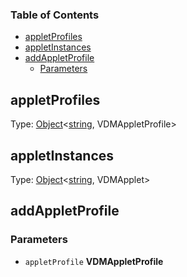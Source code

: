 <!-- Generated by documentation.js. Update this documentation by updating the source code. -->

### Table of Contents

-   [appletProfiles][1]
-   [appletInstances][2]
-   [addAppletProfile][3]
    -   [Parameters][4]

## appletProfiles

Type: [Object][5]&lt;[string][6], VDMAppletProfile>

## appletInstances

Type: [Object][5]&lt;[string][6], VDMApplet>

## addAppletProfile

### Parameters

-   `appletProfile` **VDMAppletProfile** 

[1]: #appletprofiles

[2]: #appletinstances

[3]: #addappletprofile

[4]: #parameters

[5]: https://developer.mozilla.org/docs/Web/JavaScript/Reference/Global_Objects/Object

[6]: https://developer.mozilla.org/docs/Web/JavaScript/Reference/Global_Objects/String
